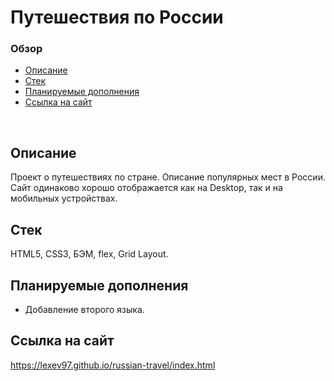 # **Путешествия по России**

### Обзор
* [Описание](#описание)
* [Стек](#стек)
* [Планируемые дополнения](#планируемые-дополнения)
* [Ссылка на сайт](#ссылка-на-сайт)
<br>

## Описание

Проект о путешествиях по стране. Описание популярных мест в России.
Сайт одинаково хорошо отображается как на Desktop, так и на мобильных устройствах.

## Стек

HTML5, CSS3, БЭМ, flex, Grid Layout.

## Планируемые дополнения
- Добавление второго языка.

## Ссылка на сайт
https://lexev97.github.io/russian-travel/index.html
